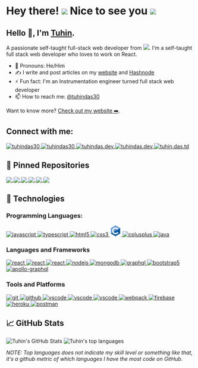 <h1> Hey there!
<img src="https://media.giphy.com/media/hvRJCLFzcasrR4ia7z/giphy.gif" width="30"> Nice to see you <img src="https://emojis.slackmojis.com/emojis/images/1531849430/4246/blob-sunglasses.gif?1531849430" width="30" />
</h1>

## Hello 👋, I'm [Tuhin](https://tuhindas.me).

A passionate self-taught full-stack web developer from
<img src="https://image.flaticon.com/icons/png/512/3909/3909444.png" width="15"/>.
I’m a self-taught full stack web developer who loves to work on React.

- 👨 Pronouns: He/Him
- ✍️ I write and post articles on my [website](https://tuhindas.me/blogs) and [Hashnode](https://tuhindas.hashnode.dev)
- ⚡ Fun fact: I'm an Instrumentation engineer turned full stack web developer
- 📫 How to reach me: [@tuhindas30](https://twitter.com/tuhindas30)

Want to know more? [Check out my website ➡️](https://tuhindas.me).

## Connect with me:

<p align="left">

<a href="https://twitter.com/tuhindas30" target="_blank">
<img align="center" src="https://cdn.worldvectorlogo.com/logos/twitter-6.svg" alt="tuhindas30" height="30" width="30" />
</a>
<a href="https://linkedin.com/in/tuhindas30" target="_blank">
<img align="center" src="https://cdn.worldvectorlogo.com/logos/linkedin-icon-2.svg" alt="tuhindas30" height="30" width="30" />
</a>
<a href="https://instagram.com/tuhindas.dev" target="_blank">
<img align="center" src="https://cdn.worldvectorlogo.com/logos/instagram-2-1.svg" alt="tuhindas.dev" height="30" width="30" />
</a>
<a href="https://facebook.com/tuhindas.dev" target="_blank">
<img align="center" src="https://cdn.worldvectorlogo.com/logos/facebook-2020-1-1.svg" alt="tuhindas.dev" height="30" width="30" />
</a>
<a href="https://tuhindas.hashnode.dev" target="_blank">
<img align="center" src="https://cdn.worldvectorlogo.com/logos/hashnode.svg" alt="tuhin.das.td" height="30" width="30" />
</a>
</p>

## 📌 Pinned Repositories

<a href="https://github.com/tuhindas30/tuhindas-portfolio">
<img align="center" src="https://github-readme-stats.vercel.app/api/pin/?username=tuhindas30&repo=tuhindas-portfolio&show_owner=true&theme=radical" />
</a>
<a href="https://github.com/tuhindas30/rabibook">
<img align="center" src="https://github-readme-stats.anuraghazra1.vercel.app/api/pin/?username=tuhindas30&repo=rabibook&show_owner=true&theme=radical" />
</a>
<a href="https://github.com/tuhindas30/rabiquiz">
<img align="center" src="https://github-readme-stats.anuraghazra1.vercel.app/api/pin/?username=tuhindas30&repo=rabiquiz&show_owner=true&theme=radical" />
</a>
<a href="https://github.com/tuhindas30/rabitube">
<img align="center" src="https://github-readme-stats.anuraghazra1.vercel.app/api/pin/?username=tuhindas30&repo=rabitube&show_owner=true&theme=radical" />
</a>
<a href="https://github.com/tuhindas30/rabikart">
<img align="center" src="https://github-readme-stats.anuraghazra1.vercel.app/api/pin/?username=tuhindas30&repo=rabikart&show_owner=true&theme=radical" />
</a>
<a href="https://github.com/tuhindas30/rabiui-component-library">
<img align="center" src="https://github-readme-stats.anuraghazra1.vercel.app/api/pin/?username=tuhindas30&repo=rabiui-component-library&show_owner=true&theme=radical" />
</a>

## 🧰 Technologies

### Programming Languages:

<p align="left">

<a href="https://developer.mozilla.org/en-US/docs/Web/JavaScript" target="_blank">
<img src="https://cdn.worldvectorlogo.com/logos/logo-javascript.svg" alt="javascript" width="30" height="30"/>
</a>
<a href="https://www.typescriptlang.org/" target="_blank"> 
<img src="https://cdn.worldvectorlogo.com/logos/typescript.svg" alt="typescript" width="30" height="30"/>
</a>
<a href="https://www.w3.org/html/" target="_blank"> 
<img src="https://cdn.worldvectorlogo.com/logos/html-1.svg" alt="html5" width="30" height="30"/>
</a>
<a href="https://www.w3schools.com/css/" target="_blank">
<img src="https://cdn.worldvectorlogo.com/logos/css-3.svg" alt="css3" width="30" height="30"/>
</a>
<a href="https://www.cprogramming.com/" target="_blank">
<img src="https://raw.githubusercontent.com/devicons/devicon/master/icons/c/c-original.svg" alt="c" width="30" height="30"/>
</a>
<a href="https://www.w3schools.com/cpp/" target="_blank">
<img src="https://cdn.worldvectorlogo.com/logos/c.svg" alt="cplusplus" width="30" height="30"/>
</a>
<a href="https://www.java.com" target="_blank">
<img src="https://cdn.worldvectorlogo.com/logos/java-4.svg" alt="java" width="30" height="30"/>
</a>
</p>

### Languages and Frameworks

<p align="left">

<a href="https://reactjs.org/" target="_blank"> <img src="https://cdn.worldvectorlogo.com/logos/react-2.svg" alt="react" width="30" height="30"/>
</a>
<a href="https://nextjs.org/" target="_blank">
<img src="https://cdn.worldvectorlogo.com/logos/next-js.svg" alt="react" width="30" height="30"/>
</a>
<a href="https://react-redux.js.org/" target="_blank">
<img src="https://cdn.worldvectorlogo.com/logos/redux.svg" alt="react" width="30" height="30"/>
</a>
<a href="https://nodejs.org" target="_blank">
<img src="https://cdn.worldvectorlogo.com/logos/nodejs-icon.svg" alt="nodejs" width="30" height="30"/>
</a>
<a href="https://www.mongodb.com/" target="_blank">
<img src="https://cdn.worldvectorlogo.com/logos/mongodb-icon-1.svg" alt="mongodb" width="30" height="30"/>
</a>
<a href="https://graphql.org" target="_blank">
<img src="https://www.vectorlogo.zone/logos/graphql/graphql-icon.svg" alt="graphql" width="30" height="30"/>
</a>
<a href="https://getbootstrap.com" target="_blank">
<img src="https://cdn.worldvectorlogo.com/logos/bootstrap-5-1.svg" alt="bootstrap5" width="30" height="30"/>
</a>
<a href="https://apollographql.com/" target="_blank">
<img src="https://cdn.worldvectorlogo.com/logos/apollo-graphql-1.svg" alt="apollo-graphql" width="30" height="30"/>
</a>

</p>

### Tools and Platforms

<p align="left">

<a href="https://git-scm.com/" target="_blank">
<img src="https://cdn.worldvectorlogo.com/logos/git-icon.svg" alt="git" width="30" height="30"/>
</a>
<a href="https://github.com/" target="_blank">
<img src="https://cdn.worldvectorlogo.com/logos/github-icon-1.svg" alt="github" width="30" height="30"/>
</a>
<a href="https://code.visualstudio.com/" target="_blank">
<img src="https://cdn.worldvectorlogo.com/logos/visual-studio-code-1.svg" alt="vscode" width="30" height="30"/>
</a>
<a href="https://www.netlify.com/" target="_blank">
<img src="https://cdn.worldvectorlogo.com/logos/netlify.svg" alt="vscode" width="30" height="30"/>
</a>
<a href="https://vercel.com/" target="_blank">
<img src="https://cdn.worldvectorlogo.com/logos/vercel.svg" alt="vscode" width="30" height="30"/>
</a>
<a href="https://webpack.js.org" target="_blank">
<img src="https://cdn.worldvectorlogo.com/logos/webpack-icon.svg" alt="webpack" width="30" height="30"/>
</a>
<a href="https://firebase.google.com/" target="_blank">
<img src="https://cdn.worldvectorlogo.com/logos/firebase-2.svg" alt="firebase" width="30" height="30"/>
</a>
<a href="https://heroku.com" target="_blank">
<img src="https://cdn.worldvectorlogo.com/logos/heroku-4.svg" alt="heroku" width="30" height="30"/>
</a>
<a href="https://postman.com" target="_blank">
<img src="https://www.vectorlogo.zone/logos/getpostman/getpostman-icon.svg" alt="postman" width="30" height="30"/>
</a> 
</p>

## 📈 GitHub Stats

<img align="center" src="https://github-readme-stats.anuraghazra1.vercel.app/api?username=tuhindas30&show_icons=true&include_all_commits=true&theme=radical&hide=issues&count_private=true&line_height=30" alt="Tuhin's GitHub Stats" />

<img align="center" src="https://github-readme-stats.anuraghazra1.vercel.app/api/top-langs/?username=tuhindas30&langs_count=10&layout=compact&theme=radical" alt="Tuhin's top languages" />

_NOTE: Top languages does not indicate my skill level or something like that, it's a github metric of which languages I have the most code on GitHub._
